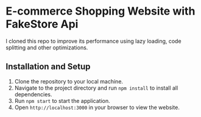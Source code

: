 # E-commerce Shopping Website with FakeStore Api

I cloned this repo to improve its performance using lazy loading, code splitting and other optimizations.

## Installation and Setup

1. Clone the repository to your local machine.
2. Navigate to the project directory and run `npm install` to install all dependencies.
3. Run `npm start` to start the application.
4. Open `http://localhost:3000` in your browser to view the website.

